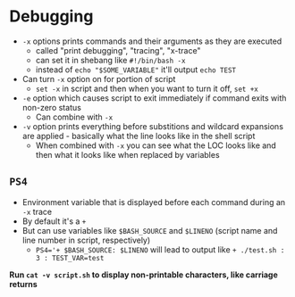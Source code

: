 # Debugging

* `-x` options prints commands and their arguments as they are executed
  * called "print debugging", "tracing", "x-trace"
  * can set it in shebang like `#!/bin/bash -x`
  * instead of `echo "$SOME_VARIABLE"` it'll output `echo TEST`
* Can turn `-x` option on for portion of script
  * `set -x` in script and then when you want to turn it off, `set +x`
* `-e` option which causes script to exit immediately if command exits with non-zero status
  * Can combine with `-x`
* `-v` option prints everything before substitions and wildcard expansions are applied - basically what the line looks like in the shell script
  * When combined with `-x` you can see what the LOC looks like and then what it looks like when replaced by variables

## `PS4`

* Environment variable that is displayed before each command during an `-x` trace
* By default it's a `+`
* But can use variables like `$BASH_SOURCE` and `$LINENO` (script name and line number in script, respectively)
  * `PS4='+ $BASH_SOURCE: $LINENO` will lead to output like `+ ./test.sh : 3 : TEST_VAR=test`

**Run `cat -v script.sh` to display non-printable characters, like carriage returns**

